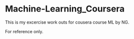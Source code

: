 # Machine-Learning_Coursera

This is my excercise work outs for cousera course ML by NG.

For reference only.
